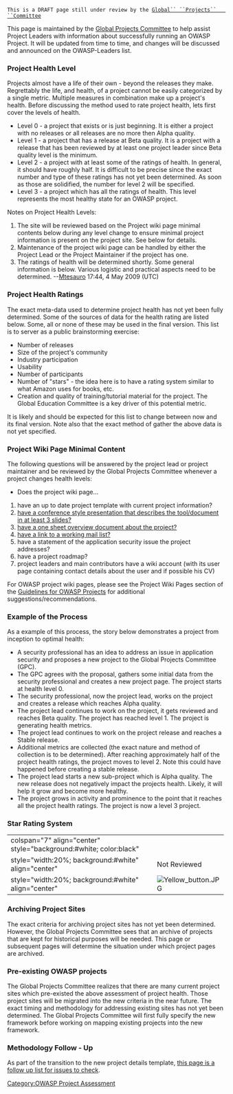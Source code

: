 `This is a DRAFT page still under review by the `[`Global``
 ``Projects``   ``Committee`](Global_Projects_Committee "wikilink")

This page is maintained by the [Global Projects
Committee](Global_Projects_Committee "wikilink") to help assist Project
Leaders with information about successfully running an OWASP Project. It
will be updated from time to time, and changes will be discussed and
announced on the OWASP-Leaders list.

### Project Health Level

Projects almost have a life of their own - beyond the releases they
make. Regrettably the life, and health, of a project cannot be easily
categorized by a single metric. Multiple measures in combination make up
a project's health. Before discussing the method used to rate project
health, lets first cover the levels of health.

  - Level 0 - a project that exists or is just beginning. It is either a
    project with no releases or all releases are no more then Alpha
    quality.
  - Level 1 - a project that has a release at Beta quality. It is a
    project with a release that has been reviewed by at least one
    project leader since Beta quality level is the minimum.
  - Level 2 - a project with at least some of the ratings of health. In
    general, it should have roughly half. It is difficult to be precise
    since the exact number and type of these ratings has not yet been
    determined. As soon as those are solidified, the number for level 2
    will be specified.
  - Level 3 - a project which has all the ratings of health. This level
    represents the most healthy state for an OWASP project.

Notes on Project Health Levels:

1.  The site will be reviewed based on the Project wiki page minimal
    contents below during any level change to ensure minimal project
    information is present on the project site. See below for details.
2.  Maintenance of the project wiki page can be handled by either the
    Project Lead or the Project Maintainer if the project has one.
3.  The ratings of health will be determined shortly. Some general
    information is below. Various logistic and practical aspects need to
    be determined. --[Mtesauro](User:Mtesauro "wikilink") 17:44, 4 May
    2009 (UTC)

### Project Health Ratings

The exact meta-data used to determine project health has not yet been
fully determined. Some of the sources of data for the health rating are
listed below. Some, all or none of these may be used in the final
version. This list is to server as a public brainstorming exercise:

  - Number of releases
  - Size of the project's community
  - Industry participation
  - Usability
  - Number of participants
  - Number of "stars" - the idea here is to have a rating system similar
    to what Amazon uses for books, etc.
  - Creation and quality of training/tutorial material for the project.
    The Global Education Committee is a key driver of this potential
    metric.

It is likely and should be expected for this list to change between now
and its final version. Note also that the exact method of gather the
above data is not yet specified.

### Project Wiki Page Minimal Content

The following questions will be answered by the project lead or project
maintainer and be reviewed by the Global Projects Committee whenever a
project changes health levels:

  - Does the project wiki page...

<!-- end list -->

1.  have an up to date project template with current project
    information?
2.  [have a conference style presentation that describes the
    tool/document in at least 3
    slides?](http://globalprojectscommittee.wordpress.com/2009/07/27/what-is-the-3x-slide-presentation-thing/)
3.  [have a one sheet overview document about the
    project?](http://globalprojectscommittee.wordpress.com/2009/07/21/what-is-this-project-flyerpamphlet-thing/)
4.  [have a link to a working mail
    list?](https://lists.owasp.org/mailman/listinfo)
5.  have a statement of the application security issue the project
    addresses?
6.  have a project roadmap?
7.  project leaders and main contributors have a wiki account (with its
    user page containing contact details about the user and if possible
    his CV)

For OWASP project wiki pages, please see the Project Wiki Pages section
of the [Guidelines for OWASP
Projects](http://www.owasp.org/index.php/Guidelines_for_OWASP_Projects)
for additional suggestions/recommendations.

### Example of the Process

As a example of this process, the story below demonstrates a project
from inception to optimal health:

  - A security professional has an idea to address an issue in
    application security and proposes a new project to the Global
    Projects Committee (GPC).
  - The GPC agrees with the proposal, gathers some initial data from the
    security professional and creates a new project page. The project
    starts at health level 0.
  - The security professional, now the project lead, works on the
    project and creates a release which reaches Alpha quality.
  - The project lead continues to work on the project, it gets reviewed
    and reaches Beta quality. The project has reached level 1. The
    project is generating health metrics.
  - The project lead continues to work on the project release and
    reaches a Stable release.
  - Additional metrics are collected (the exact nature and method of
    collection is to be determined). After reaching approximately half
    of the project health ratings, the project moves to level 2. Note
    this could have happened before creating a stable release.
  - The project lead starts a new sub-project which is Alpha quality.
    The new release does not negatively impact the projects health.
    Likely, it will help it grow and become more healthy.
  - The project grows in activity and prominence to the point that it
    reaches all the project health ratings. The project is now a level 3
    project.

### Star Rating System

|                                                                    |                                                              |
| ------------------------------------------------------------------ | ------------------------------------------------------------ |
| colspan="7" align="center" style="background:\#white; color:black" |                                                              |
| style="width:20%; background:\#white" align="center"               | Not Reviewed                                                 |
| style="width:20%; background:\#white" align="center"               | ![Yellow_button.JPG](Yellow_button.JPG "Yellow_button.JPG") |

### Archiving Project Sites

The exact criteria for archiving project sites has not yet been
determined. However, the Global Projects Committee sees that an archive
of projects that are kept for historical purposes will be needed. This
page or subsequent pages will determine the situation under which
project pages are archived.

### Pre-existing OWASP projects

The Global Projects Committee realizes that there are many current
project sites which pre-existed the above assessment of project health.
Those project sites will be migrated into the new criteria in the near
future. The exact timing and methodology for addressing existing sites
has not yet been determined. The Global Projects Committee will first
fully specify the new framework before working on mapping existing
projects into the new framework.

### Methodology Follow - Up

As part of the transition to the new project details template, [this
page is a follow up list for issues to
check](:Assessing_Project_Health_-_Check-List "wikilink").

[Category:OWASP Project
Assessment](Category:OWASP_Project_Assessment "wikilink")